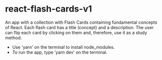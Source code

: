 # react-flash-cards-v1
 
An app with a collection with Flash Cards containing fundamental concepts of React. Each flash card has a title (concept) and a description. The user can flip each card by clicking on them and, therefore, use it as a study method.

- Use 'yarn' on the terminal to install node_modules.
- To run the app, type 'yarn dev' on the terminal.
